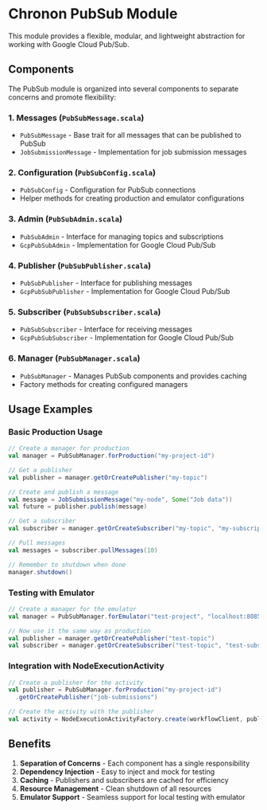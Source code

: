 # Chronon PubSub Module

This module provides a flexible, modular, and lightweight abstraction for working with Google Cloud Pub/Sub.

## Components

The PubSub module is organized into several components to separate concerns and promote flexibility:

### 1. Messages (`PubSubMessage.scala`)

- `PubSubMessage` - Base trait for all messages that can be published to PubSub
- `JobSubmissionMessage` - Implementation for job submission messages

### 2. Configuration (`PubSubConfig.scala`)

- `PubSubConfig` - Configuration for PubSub connections
- Helper methods for creating production and emulator configurations

### 3. Admin (`PubSubAdmin.scala`)

- `PubSubAdmin` - Interface for managing topics and subscriptions
- `GcpPubSubAdmin` - Implementation for Google Cloud Pub/Sub

### 4. Publisher (`PubSubPublisher.scala`)

- `PubSubPublisher` - Interface for publishing messages
- `GcpPubSubPublisher` - Implementation for Google Cloud Pub/Sub

### 5. Subscriber (`PubSubSubscriber.scala`)

- `PubSubSubscriber` - Interface for receiving messages
- `GcpPubSubSubscriber` - Implementation for Google Cloud Pub/Sub

### 6. Manager (`PubSubManager.scala`)

- `PubSubManager` - Manages PubSub components and provides caching
- Factory methods for creating configured managers

## Usage Examples

### Basic Production Usage

```scala
// Create a manager for production
val manager = PubSubManager.forProduction("my-project-id")

// Get a publisher
val publisher = manager.getOrCreatePublisher("my-topic")

// Create and publish a message
val message = JobSubmissionMessage("my-node", Some("Job data"))
val future = publisher.publish(message)

// Get a subscriber
val subscriber = manager.getOrCreateSubscriber("my-topic", "my-subscription")

// Pull messages
val messages = subscriber.pullMessages(10)

// Remember to shutdown when done
manager.shutdown()
```

### Testing with Emulator

```scala
// Create a manager for the emulator
val manager = PubSubManager.forEmulator("test-project", "localhost:8085")

// Now use it the same way as production
val publisher = manager.getOrCreatePublisher("test-topic")
val subscriber = manager.getOrCreateSubscriber("test-topic", "test-subscription")
```

### Integration with NodeExecutionActivity

```scala
// Create a publisher for the activity
val publisher = PubSubManager.forProduction("my-project-id")
  .getOrCreatePublisher("job-submissions")

// Create the activity with the publisher
val activity = NodeExecutionActivityFactory.create(workflowClient, publisher)
```

## Benefits

1. **Separation of Concerns** - Each component has a single responsibility
2. **Dependency Injection** - Easy to inject and mock for testing
3. **Caching** - Publishers and subscribers are cached for efficiency
4. **Resource Management** - Clean shutdown of all resources
5. **Emulator Support** - Seamless support for local testing with emulator